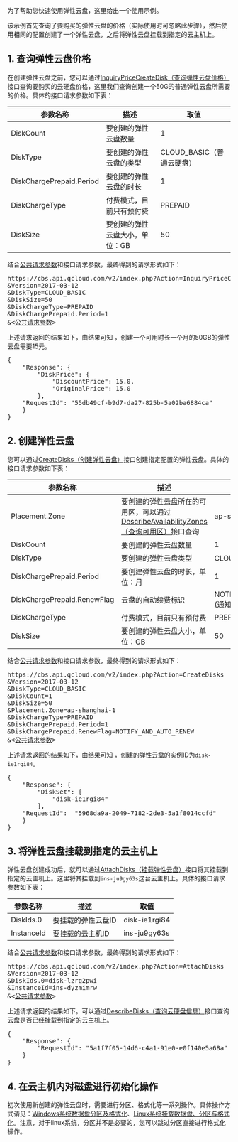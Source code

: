 为了帮助您快速使用弹性云盘，这里给出一个使用示例。

该示例首先查询了要购买的弹性云盘的价格（实际使用时可忽略此步骤），然后使用相同的配置创建了一个弹性云盘，之后将弹性云盘挂载到指定的云主机上。

## 1. 查询弹性云盘价格

在创建弹性云盘之前，您可以通过[InquiryPriceCreateDisk（查询弹性云盘价格）](/doc/api/364/2522)接口查询要购买的云硬盘价格，这里我们查询创建一个50G的普通弹性云盘所需要的价格。具体的接口请求参数如下表：

| 参数名称 | 描述 |  取值 |
| --- | --- | --- |
| DiskCount | 要创建的弹性云盘数量 | 1 |
| DiskType | 要创建的弹性云盘的类型 | CLOUD_BASIC（普通云硬盘） |
| DiskChargePrepaid.Period | 要创建的弹性云盘的时长 | 1 |
| DiskChargeType | 付费模式，目前只有预付费 | PREPAID |
| DiskSize | 要创建的弹性云盘大小，单位：GB | 50 |

结合[公共请求参数](/document/product/240/8320)和接口请求参数，最终得到的请求形式如下：

<pre>
https://cbs.api.qcloud.com/v2/index.php?Action=InquiryPriceCreateDisk
&Version=2017-03-12
&DiskType=CLOUD_BASIC
&DiskSize=50
&DiskChargeType=PREPAID
&DiskChargePrepaid.Period=1
&<<a href="/document/api/213/11650">公共请求参数</a>>
</pre>

上述请求返回的结果如下，由结果可知 ，创建一个可用时长一个月的50GB的弹性云盘需要15元。
<pre>
{
	"Response": {
		"DiskPrice": {
			"DiscountPrice": 15.0,
			"OriginalPrice": 15.0
		},
	"RequestId": "55db49cf-b9d7-da27-825b-5a02ba6884ca"
	}
}
</pre>

## 2. 创建弹性云盘

您可以通过[CreateDisks（创建弹性云盘）](/doc/api/364/2524)接口创建指定配置的弹性云盘。具体的接口请求参数如下表：

| 参数名称 | 描述 |  取值 |
| --- | --- | --- |
| Placement.Zone | 要创建的弹性云盘所在的可用区，可以通过[DescribeAvailabilityZones（查询可用区）](/doc/api/229/1286)接口查询 | ap-shanghai-1|
| DiskCount | 要创建的弹性云盘数量 | 1 |
| DiskType | 要创建的弹性云盘类型 | CLOUD_BASIC（普通云硬盘） |
| DiskChargePrepaid.Period | 要创建弹性云盘的时长，单位：月 | 1 |
| DiskChargePrepaid.RenewFlag | 云盘的自动续费标识 | NOTIFY_AND_AUTO_RENEW (通知过期且自动续费) |
| DiskChargeType | 付费模式，目前只有预付费 | PREPAID |
| DiskSize | 要创建的弹性云盘大小，单位：GB | 50 |

结合[公共请求参数](/document/product/240/8320)和接口请求参数，最终得到的请求形式如下：

<pre>
https://cbs.api.qcloud.com/v2/index.php?Action=CreateDisks
&Version=2017-03-12
&DiskType=CLOUD_BASIC
&DiskCount=1
&DiskSize=50
&Placement.Zone=ap-shanghai-1
&DiskChargeType=PREPAID
&DiskChargePrepaid.Period=1
&DiskChargePrepaid.RenewFlag=NOTIFY_AND_AUTO_RENEW
&<<a href="/document/api/213/11650">公共请求参数</a>>
</pre>

上述请求返回的结果如下，由结果可知 ，创建的弹性云盘的实例ID为`disk-ie1rgi84`。

<pre>
{
	"Response": {
		"DiskSet": [
			"disk-ie1rgi84"
		],
	"RequestId":  "5968da9a-2049-7182-2de3-5a1f8014ccfd"
	}
}
</pre>

## 3. 将弹性云盘挂载到指定的云主机上

弹性云盘创建成功后，就可以通过[AttachDisks（挂载弹性云盘）](/doc/api/364/2520)接口将其挂载到指定的云主机上。这里将其挂载到`ins-ju9gy63s`这台云主机上。具体的接口请求参数如下表：

| 参数名称 | 描述 |  取值 |
| --- | --- | --- |
| DiskIds.0 | 要挂载的弹性云盘ID | disk-ie1rgi84 |
| InstanceId | 要挂载的云主机ID | ins-ju9gy63s |

结合[公共请求参数](/document/product/240/8320)和接口请求参数，最终得到的请求形式如下：

<pre>
https://cbs.api.qcloud.com/v2/index.php?Action=AttachDisks
&Version=2017-03-12
&DiskIds.0=disk-lzrg2pwi
&InstanceId=ins-dyzmimrw
&<<a href="/document/api/213/11650">公共请求参数</a>>
</pre>

上述请求返回的结果如下。可以通过[DescribeDisks（查询云硬盘信息）](http://tce.fsphere.cn/doc/api/364/2519)接口查询云盘是否已经挂载到指定的云主机上。
<pre>
{
	"Response": {
		"RequestId": "5a1f7f05-14d6-c4a1-91e0-e0f140e5a68a"
	}
}
</pre>

## 4. 在云主机内对磁盘进行初始化操作

初次使用新创建的弹性云盘时，需要进行分区、格式化等一系列操作。具体操作方式请见：[Windows系统数据盘分区及格式化](http://tce.fsphere.cn/doc/product/213/2158)、[Linux系统挂载数据盘、分区与格式化](http://tce.fsphere.cn/document/product/362/6735
)。注意，对于linux系统，分区并不是必要的，您可以跳过分区直接进行格式化操作。

